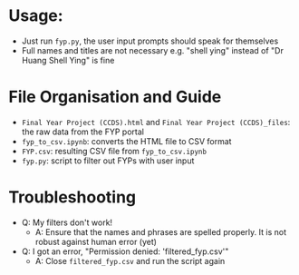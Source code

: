 # Usage:
- Just run `fyp.py`, the user input prompts should speak for themselves
- Full names and titles are not necessary e.g. "shell ying" instead of "Dr Huang Shell Ying" is fine

# File Organisation and Guide
- `Final Year Project (CCDS).html` and `Final Year Project (CCDS)_files`: the raw data from the FYP portal
- `fyp_to_csv.ipynb`: converts the HTML file to CSV format
- `FYP.csv`: resulting CSV file from `fyp_to_csv.ipynb`
- `fyp.py`: script to filter out FYPs with user input

# Troubleshooting
- Q: My filters don't work!
    - A: Ensure that the names and phrases are spelled properly. It is not robust against human error (yet)
- Q: I got an error, "Permission denied: 'filtered_fyp.csv'"
    - A: Close `filtered_fyp.csv` and run the script again